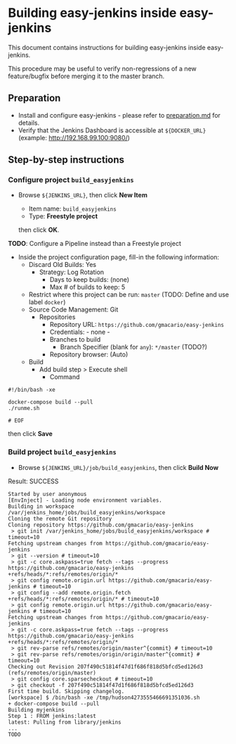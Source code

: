 # Building easy-jenkins inside easy-jenkins

This document contains instructions for building easy-jenkins inside easy-jenkins.

This procedure may be useful to verify non-regressions of a new feature/bugfix before merging it to the master branch.

## Preparation

* Install and configure easy-jenkins - please refer to [preparation.md](https://github.com/gmacario/easy-jenkins/blob/master/docs/preparation.md) for details.
* Verify that the Jenkins Dashboard is accessible at `${DOCKER_URL}` (example: http://192.168.99.100:9080/)

## Step-by-step instructions

### Configure project `build_easyjenkins`

* Browse `${JENKINS_URL}`, then click **New Item**
  - Item name: `build_easyjenkins`
  - Type: **Freestyle project**

  then click **OK**.
  
**TODO**: Configure a Pipeline instead than a Freestyle project
  
* Inside the project configuration page, fill-in the following information:
  - Discard Old Builds: Yes
    - Strategy: Log Rotation
      - Days to keep builds: (none)
      - Max # of builds to keep: 5
  - Restrict where this project can be run: `master` (TODO: Define and use label `docker`)
  - Source Code Management: Git
    - Repositories
      - Repository URL: `https://github.com/gmacario/easy-jenkins`
      - Credentials: - none -
      - Branches to build
        - Branch Specifier (blank for `any`): `*/master` (TODO?)
      - Repository browser: (Auto)
  - Build
    - Add build step > Execute shell
      - Command

```
#!/bin/bash -xe

docker-compose build --pull
./runme.sh

# EOF
```
  
  then click **Save**

### Build project `build_easyjenkins`

<!-- (2016-02-24 12:50 CET) -->

* Browse `${JENKINS_URL}/job/build_easyjenkins`, then click **Build Now**

Result: SUCCESS

```
Started by user anonymous
[EnvInject] - Loading node environment variables.
Building in workspace /var/jenkins_home/jobs/build_easyjenkins/workspace
Cloning the remote Git repository
Cloning repository https://github.com/gmacario/easy-jenkins
 > git init /var/jenkins_home/jobs/build_easyjenkins/workspace # timeout=10
Fetching upstream changes from https://github.com/gmacario/easy-jenkins
 > git --version # timeout=10
 > git -c core.askpass=true fetch --tags --progress https://github.com/gmacario/easy-jenkins +refs/heads/*:refs/remotes/origin/*
 > git config remote.origin.url https://github.com/gmacario/easy-jenkins # timeout=10
 > git config --add remote.origin.fetch +refs/heads/*:refs/remotes/origin/* # timeout=10
 > git config remote.origin.url https://github.com/gmacario/easy-jenkins # timeout=10
Fetching upstream changes from https://github.com/gmacario/easy-jenkins
 > git -c core.askpass=true fetch --tags --progress https://github.com/gmacario/easy-jenkins +refs/heads/*:refs/remotes/origin/*
 > git rev-parse refs/remotes/origin/master^{commit} # timeout=10
 > git rev-parse refs/remotes/origin/origin/master^{commit} # timeout=10
Checking out Revision 207f490c51814f47d1f686f818d5bfcd5ed126d3 (refs/remotes/origin/master)
 > git config core.sparsecheckout # timeout=10
 > git checkout -f 207f490c51814f47d1f686f818d5bfcd5ed126d3
First time build. Skipping changelog.
[workspace] $ /bin/bash -xe /tmp/hudson4273555466691351036.sh
+ docker-compose build --pull
Building myjenkins
Step 1 : FROM jenkins:latest
latest: Pulling from library/jenkins
...
TODO
```

<!-- EOF -->
